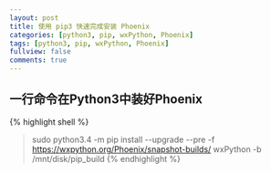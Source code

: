 ```yaml
---
layout: post
title: 使用 pip3 快速完成安装 Phoenix
categories: [python3, pip, wxPython, Phoenix]
tags: [python3, pip, wxPython, Phoenix]
fullview: false
comments: true
---
```


## 一行命令在Python3中装好Phoenix

{% highlight shell %}
> sudo python3.4 -m pip install --upgrade --pre -f https://wxpython.org/Phoenix/snapshot-builds/ wxPython -b /mnt/disk/pip_build
{% endhighlight %}

